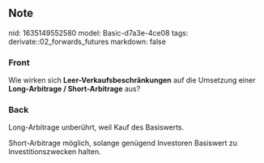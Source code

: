 ## Note
nid: 1635149552580
model: Basic-d7a3e-4ce08
tags: derivate::02_forwards_futures
markdown: false

### Front
Wie wirken sich <b>Leer-Verkaufsbeschränkungen</b> auf die
Umsetzung einer <b>Long-Arbitrage / Short-Arbitrage</b> aus?

### Back
Long-Arbitrage unberührt, weil Kauf des Basiswerts.
<div>
  Short-Arbitrage möglich, solange genügend Investoren Basiswert zu
  Investitionszwecken halten.
</div>
